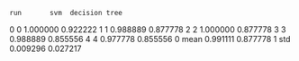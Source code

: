     run       svm  decision tree
0     0  1.000000       0.922222
1     1  0.988889       0.877778
2     2  1.000000       0.877778
3     3  0.988889       0.855556
4     4  0.977778       0.855556
0  mean  0.991111       0.877778
1   std  0.009296       0.027217